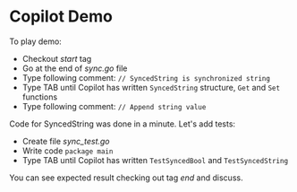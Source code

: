 # Copilot Demo

To play demo:

- Checkout *start* tag
- Go at the end of *sync.go* file
- Type following comment: `// SyncedString is synchronized string`
- Type TAB until Copilot has written `SyncedString` structure, `Get` and `Set` functions
- Type following comment: `// Append string value`

Code for SyncedString was done in a minute. Let's add tests:

- Create file *sync_test.go*
- Write code `package main`
- Type TAB until Copilot has written `TestSyncedBool` and `TestSyncedString`

You can see expected result checking out tag *end* and discuss.
